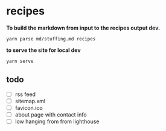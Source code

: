 # recipes

**To build the markdown from input to the recipes output dev.**

`yarn parse md/stuffing.md recipes`

**to serve the site for local dev**

`yarn serve`

## todo

- [ ] rss feed
- [ ] sitemap.xml
- [ ] favicon.ico
- [ ] about page with contact info
- [ ] low hanging from from lighthouse
